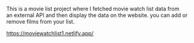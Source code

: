 This is a movie list project where I fetched movie watch list data from          
an external API and then display the data on the website. you can add or remove films from your list.                                                                                                                
 
https://moviewatchlist1.netlify.app/      
